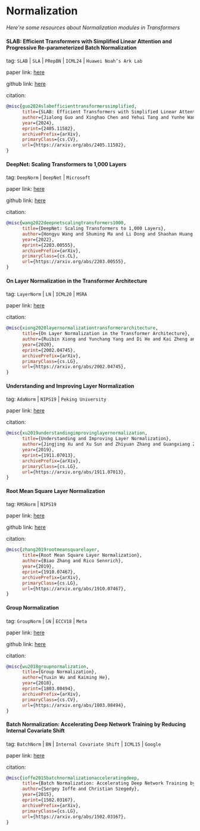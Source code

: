 # Normalization
*Here're some resources about Normalization modules in Transformers*


#### SLAB: Efficient Transformers with Simplified Linear Attention and Progressive Re-parameterized Batch Normalization

tag: `SLAB` | `SLA` | `PRepBN` | `ICML24` | `Huawei Noah’s Ark Lab`

paper link: [here](https://arxiv.org/pdf/2405.11582v1)

github link: [here](https://github.com/xinghaochen/SLAB)

citation:

```bibtex
@misc{guo2024slabefficienttransformerssimplified,
      title={SLAB: Efficient Transformers with Simplified Linear Attention and Progressive Re-parameterized Batch Normalization}, 
      author={Jialong Guo and Xinghao Chen and Yehui Tang and Yunhe Wang},
      year={2024},
      eprint={2405.11582},
      archivePrefix={arXiv},
      primaryClass={cs.CV},
      url={https://arxiv.org/abs/2405.11582}, 
}
```


#### DeepNet: Scaling Transformers to 1,000 Layers

tag: `DeepNorm` | `DeepNet` | `Microsoft`

paper link: [here](https://arxiv.org/pdf/2203.00555)

github link: [here](https://github.com/microsoft/unilm)

citation:

```bibtex
@misc{wang2022deepnetscalingtransformers1000,
      title={DeepNet: Scaling Transformers to 1,000 Layers}, 
      author={Hongyu Wang and Shuming Ma and Li Dong and Shaohan Huang and Dongdong Zhang and Furu Wei},
      year={2022},
      eprint={2203.00555},
      archivePrefix={arXiv},
      primaryClass={cs.CL},
      url={https://arxiv.org/abs/2203.00555}, 
}
```


#### On Layer Normalization in the Transformer Architecture

tag: `LayerNorm` | `LN` | `ICML20` | `MSRA`

paper link: [here](https://arxiv.org/pdf/2002.04745)

citation:

```bibtex
@misc{xiong2020layernormalizationtransformerarchitecture,
      title={On Layer Normalization in the Transformer Architecture}, 
      author={Ruibin Xiong and Yunchang Yang and Di He and Kai Zheng and Shuxin Zheng and Chen Xing and Huishuai Zhang and Yanyan Lan and Liwei Wang and Tie-Yan Liu},
      year={2020},
      eprint={2002.04745},
      archivePrefix={arXiv},
      primaryClass={cs.LG},
      url={https://arxiv.org/abs/2002.04745}, 
}
```


#### Understanding and Improving Layer Normalization

tag: `AdaNorm` | `NIPS19` | `Peking University`

paper link: [here](https://proceedings.neurips.cc/paper_files/paper/2019/file/2f4fe03d77724a7217006e5d16728874-Paper.pdf)

citation:

```bibtex
@misc{xu2019understandingimprovinglayernormalization,
      title={Understanding and Improving Layer Normalization}, 
      author={Jingjing Xu and Xu Sun and Zhiyuan Zhang and Guangxiang Zhao and Junyang Lin},
      year={2019},
      eprint={1911.07013},
      archivePrefix={arXiv},
      primaryClass={cs.LG},
      url={https://arxiv.org/abs/1911.07013}, 
}
```


#### Root Mean Square Layer Normalization

tag: `RMSNorm` | `NIPS19`

paper link: [here](https://arxiv.org/pdf/1910.07467)

github link: [here](https://github.com/bzhangGo/rmsnorm)

citation:

```bibtex
@misc{zhang2019rootmeansquarelayer,
      title={Root Mean Square Layer Normalization}, 
      author={Biao Zhang and Rico Sennrich},
      year={2019},
      eprint={1910.07467},
      archivePrefix={arXiv},
      primaryClass={cs.LG},
      url={https://arxiv.org/abs/1910.07467}, 
}
```


#### Group Normalization

tag: `GroupNorm` | `GN` | `ECCV18` | `Meta`

paper link: [here](https://openaccess.thecvf.com/content_ECCV_2018/papers/Yuxin_Wu_Group_Normalization_ECCV_2018_paper.pdf)

github link: [here](https://github.com/facebookresearch/Detectron/tree/main/projects/GN)

citation:

```bibtex
@misc{wu2018groupnormalization,
      title={Group Normalization}, 
      author={Yuxin Wu and Kaiming He},
      year={2018},
      eprint={1803.08494},
      archivePrefix={arXiv},
      primaryClass={cs.CV},
      url={https://arxiv.org/abs/1803.08494}, 
}
```


#### Batch Normalization: Accelerating Deep Network Training by Reducing Internal Covariate Shift

tag: `BatchNorm` | `BN` | `Internal Covariate Shift` | `ICML15` | `Google`

paper link: [here](https://arxiv.org/pdf/1502.03167)

citation:

```bibtex
@misc{ioffe2015batchnormalizationacceleratingdeep,
      title={Batch Normalization: Accelerating Deep Network Training by Reducing Internal Covariate Shift}, 
      author={Sergey Ioffe and Christian Szegedy},
      year={2015},
      eprint={1502.03167},
      archivePrefix={arXiv},
      primaryClass={cs.LG},
      url={https://arxiv.org/abs/1502.03167}, 
}
```